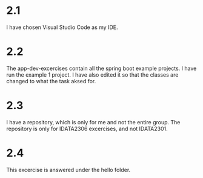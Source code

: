 # 2.1

I have chosen Visual Studio Code as my IDE.

# 2.2

The app-dev-excercises contain all the spring boot example projects. I have run the example 1 project. I have also edited it so that the classes are changed to what the task aksed for.

# 2.3

I have a repository, which is only for me and not the entire group. The repository is only for IDATA2306 excercises, and not IDATA2301.

# 2.4 

This excercise is answered under the hello folder.